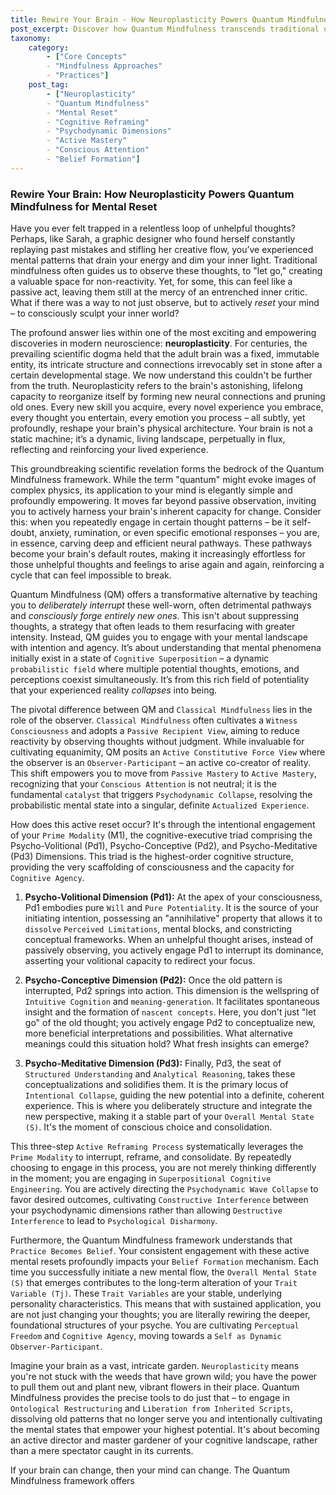 ```yaml
---
title: Rewire Your Brain - How Neuroplasticity Powers Quantum Mindfulness for Mental Reset
post_excerpt: Discover how Quantum Mindfulness transcends traditional observation by actively leveraging neuroplasticity—the brain's ability to reorganize itself. This post explores how to deliberately interrupt unhelpful thought patterns and forge new, beneficial neural pathways, empowering you to become the active architect of your mental landscape and achieve profound psychological transformation.
taxonomy:
    category:
        - ["Core Concepts"
        - "Mindfulness Approaches"
        - "Practices"]
    post_tag:
        - ["Neuroplasticity"
        - "Quantum Mindfulness"
        - "Mental Reset"
        - "Cognitive Reframing"
        - "Psychodynamic Dimensions"
        - "Active Mastery"
        - "Conscious Attention"
        - "Belief Formation"]
---
```

### Rewire Your Brain: How Neuroplasticity Powers Quantum Mindfulness for Mental Reset

Have you ever felt trapped in a relentless loop of unhelpful thoughts? Perhaps, like Sarah, a graphic designer who found herself constantly replaying past mistakes and stifling her creative flow, you’ve experienced mental patterns that drain your energy and dim your inner light. Traditional mindfulness often guides us to observe these thoughts, to "let go," creating a valuable space for non-reactivity. Yet, for some, this can feel like a passive act, leaving them still at the mercy of an entrenched inner critic. What if there was a way to not just observe, but to actively *reset* your mind – to consciously sculpt your inner world?

The profound answer lies within one of the most exciting and empowering discoveries in modern neuroscience: **neuroplasticity**. For centuries, the prevailing scientific dogma held that the adult brain was a fixed, immutable entity, its intricate structure and connections irrevocably set in stone after a certain developmental stage. We now understand this couldn't be further from the truth. Neuroplasticity refers to the brain's astonishing, lifelong capacity to reorganize itself by forming new neural connections and pruning old ones. Every new skill you acquire, every novel experience you embrace, every thought you entertain, every emotion you process – all subtly, yet profoundly, reshape your brain's physical architecture. Your brain is not a static machine; it’s a dynamic, living landscape, perpetually in flux, reflecting and reinforcing your lived experience.

This groundbreaking scientific revelation forms the bedrock of the Quantum Mindfulness framework. While the term "quantum" might evoke images of complex physics, its application to your mind is elegantly simple and profoundly empowering. It moves far beyond passive observation, inviting you to actively harness your brain's inherent capacity for change. Consider this: when you repeatedly engage in certain thought patterns – be it self-doubt, anxiety, rumination, or even specific emotional responses – you are, in essence, carving deep and efficient neural pathways. These pathways become your brain's default routes, making it increasingly effortless for those unhelpful thoughts and feelings to arise again and again, reinforcing a cycle that can feel impossible to break.

Quantum Mindfulness (QM) offers a transformative alternative by teaching you to *deliberately interrupt* these well-worn, often detrimental pathways and *consciously forge entirely new ones*. This isn't about suppressing thoughts, a strategy that often leads to them resurfacing with greater intensity. Instead, QM guides you to engage with your mental landscape with intention and agency. It’s about understanding that mental phenomena initially exist in a state of `Cognitive Superposition` – a dynamic `probabilistic field` where multiple potential thoughts, emotions, and perceptions coexist simultaneously. It’s from this rich field of potentiality that your experienced reality *collapses* into being.

The pivotal difference between QM and `Classical Mindfulness` lies in the role of the observer. `Classical Mindfulness` often cultivates a `Witness Consciousness` and adopts a `Passive Recipient View`, aiming to reduce reactivity by observing thoughts without judgment. While invaluable for cultivating equanimity, QM posits an `Active Constitutive Force View` where the observer is an `Observer-Participant` – an active co-creator of reality. This shift empowers you to move from `Passive Mastery` to `Active Mastery`, recognizing that your `Conscious Attention` is not neutral; it is the fundamental `catalyst` that triggers `Psychodynamic Collapse`, resolving the probabilistic mental state into a singular, definite `Actualized Experience`.

How does this active reset occur? It's through the intentional engagement of your `Prime Modality` (M1), the cognitive-executive triad comprising the Psycho-Volitional (Pd1), Psycho-Conceptive (Pd2), and Psycho-Meditative (Pd3) Dimensions. This triad is the highest-order cognitive structure, providing the very scaffolding of consciousness and the capacity for `Cognitive Agency`.

1.  **Psycho-Volitional Dimension (Pd1):** At the apex of your consciousness, Pd1 embodies pure `Will` and `Pure Potentiality`. It is the source of your initiating intention, possessing an "annihilative" property that allows it to `dissolve` `Perceived Limitations`, mental blocks, and constricting conceptual frameworks. When an unhelpful thought arises, instead of passively observing, you actively engage Pd1 to interrupt its dominance, asserting your volitional capacity to redirect your focus.

2.  **Psycho-Conceptive Dimension (Pd2):** Once the old pattern is interrupted, Pd2 springs into action. This dimension is the wellspring of `Intuitive Cognition` and `meaning-generation`. It facilitates spontaneous insight and the formation of `nascent concepts`. Here, you don't just "let go" of the old thought; you actively engage Pd2 to conceptualize new, more beneficial interpretations and possibilities. What alternative meanings could this situation hold? What fresh insights can emerge?

3.  **Psycho-Meditative Dimension (Pd3):** Finally, Pd3, the seat of `Structured Understanding` and `Analytical Reasoning`, takes these conceptualizations and solidifies them. It is the primary locus of `Intentional Collapse`, guiding the new potential into a definite, coherent experience. This is where you deliberately structure and integrate the new perspective, making it a stable part of your `Overall Mental State (S)`. It's the moment of conscious choice and consolidation.

This three-step `Active Reframing Process` systematically leverages the `Prime Modality` to interrupt, reframe, and consolidate. By repeatedly choosing to engage in this process, you are not merely thinking differently in the moment; you are engaging in `Superpositional Cognitive Engineering`. You are actively directing the `Psychodynamic Wave Collapse` to favor desired outcomes, cultivating `Constructive Interference` between your psychodynamic dimensions rather than allowing `Destructive Interference` to lead to `Psychological Disharmony`.

Furthermore, the Quantum Mindfulness framework understands that `Practice Becomes Belief`. Your consistent engagement with these active mental resets profoundly impacts your `Belief Formation` mechanism. Each time you successfully initiate a new mental flow, the `Overall Mental State (S)` that emerges contributes to the long-term alteration of your `Trait Variable (Tj)`. These `Trait Variables` are your stable, underlying personality characteristics. This means that with sustained application, you are not just changing your thoughts; you are literally rewiring the deeper, foundational structures of your psyche. You are cultivating `Perceptual Freedom` and `Cognitive Agency`, moving towards a `Self as Dynamic Observer-Participant`.

Imagine your brain as a vast, intricate garden. `Neuroplasticity` means you're not stuck with the weeds that have grown wild; you have the power to pull them out and plant new, vibrant flowers in their place. Quantum Mindfulness provides the precise tools to do just that – to engage in `Ontological Restructuring` and `Liberation from Inherited Scripts`, dissolving old patterns that no longer serve you and intentionally cultivating the mental states that empower your highest potential. It's about becoming an active director and master gardener of your cognitive landscape, rather than a mere spectator caught in its currents.

If your brain can change, then your mind can change. The Quantum Mindfulness framework offers